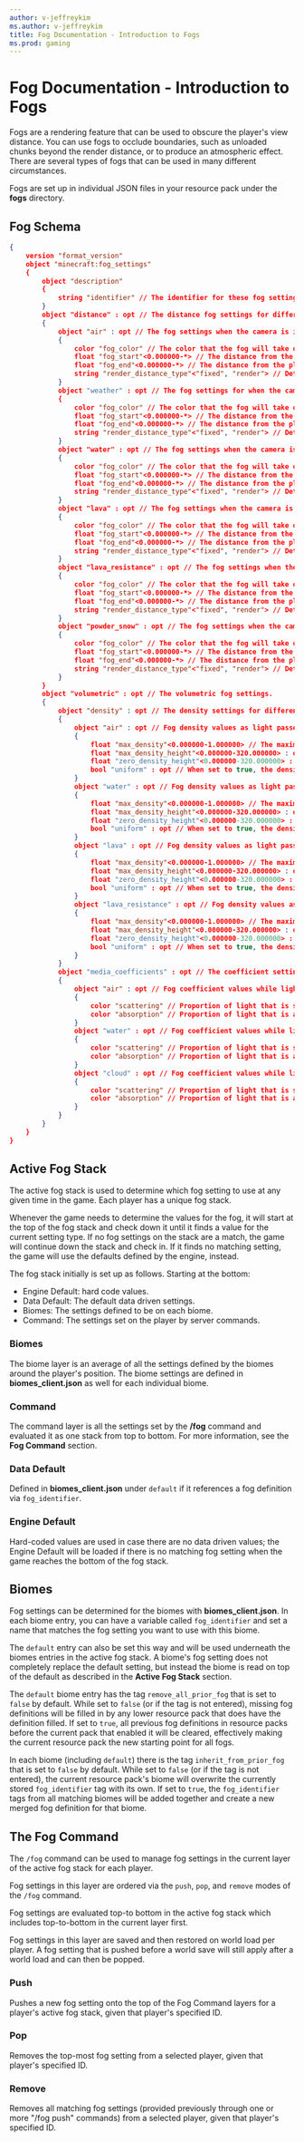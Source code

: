 ```yaml
---
author: v-jeffreykim
ms.author: v-jeffreykim
title: Fog Documentation - Introduction to Fogs
ms.prod: gaming
---
```


# Fog Documentation - Introduction to Fogs

Fogs are a rendering feature that can be used to obscure the player's view distance. You can use fogs to occlude boundaries, such as unloaded chunks beyond the render distance, or to produce an atmospheric effect. There are several types of fogs that can be used in many different circumstances.

Fogs are set up in individual JSON files in your resource pack under the **fogs** directory.

## Fog Schema

```json
{
    version "format_version"
    object "minecraft:fog_settings"
    {
        object "description"
        {
            string "identifier" // The identifier for these fog settings. The identifier must include a namespace.
        }
        object "distance" : opt // The distance fog settings for different camera locations.
        {
            object "air" : opt // The fog settings when the camera is in the air.
            {
                color "fog_color" // The color that the fog will take on.
                float "fog_start"<0.000000-*> // The distance from the player that the fog will begin to appear. 'fog_start' must be less than or equal to 'fog_end'.
                float "fog_end"<0.000000-*> // The distance from the player that the fog will become fully opaque. 'fog_end' must be greater than or equal to 'fog_start'.
                string "render_distance_type"<"fixed", "render"> // Determines how distance value is used. Fixed distance is measured in blocks. Dynamic distance is multiplied by the current render distance.
            }
            object "weather" : opt // The fog settings for when the camera is in the air with active weather (rain, snow, etc..).
            {
                color "fog_color" // The color that the fog will take on.
                float "fog_start"<0.000000-*> // The distance from the player that the fog will begin to appear. 'fog_start' must be less than or equal to 'fog_end'.
                float "fog_end"<0.000000-*> // The distance from the player that the fog will become fully opaque. 'fog_end' must be greater than or equal to 'fog_start'.
                string "render_distance_type"<"fixed", "render"> // Determines how distance value is used. Fixed distance is measured in blocks. Dynamic distance is multiplied by the current render distance.
            }
            object "water" : opt // The fog settings when the camera is in water.
            {
                color "fog_color" // The color that the fog will take on.
                float "fog_start"<0.000000-*> // The distance from the player that the fog will begin to appear. 'fog_start' must be less than or equal to 'fog_end'.
                float "fog_end"<0.000000-*> // The distance from the player that the fog will become fully opaque. 'fog_end' must be greater than or equal to 'fog_start'.
                string "render_distance_type"<"fixed", "render"> // Determines how distance value is used. Fixed distance is measured in blocks. Dynamic distance is multiplied by the current render distance.
            }
            object "lava" : opt // The fog settings when the camera is in lava.
            {
                color "fog_color" // The color that the fog will take on.
                float "fog_start"<0.000000-*> // The distance from the player that the fog will begin to appear. 'fog_start' must be less than or equal to 'fog_end'.
                float "fog_end"<0.000000-*> // The distance from the player that the fog will become fully opaque. 'fog_end' must be greater than or equal to 'fog_start'.
                string "render_distance_type"<"fixed", "render"> // Determines how distance value is used. Fixed distance is measured in blocks. Dynamic distance is multiplied by the current render distance.
            }
            object "lava_resistance" : opt // The fog settings when the camera is in lava and the player has the lava resistance effect active.
            {
                color "fog_color" // The color that the fog will take on.
                float "fog_start"<0.000000-*> // The distance from the player that the fog will begin to appear. 'fog_start' must be less than or equal to 'fog_end'.
                float "fog_end"<0.000000-*> // The distance from the player that the fog will become fully opaque. 'fog_end' must be greater than or equal to 'fog_start'.
                string "render_distance_type"<"fixed", "render"> // Determines how distance value is used. Fixed distance is measured in blocks. Dynamic distance is multiplied by the current render distance.
            }
            object "powder_snow" : opt // The fog settings when the camera is inside a Powder Snow block.
            {
                color "fog_color" // The color that the fog will take on.
                float "fog_start"<0.000000-*> // The distance from the player that the fog will begin to appear. 'fog_start' must be less than or equal to 'fog_end'.
                float "fog_end"<0.000000-*> // The distance from the player that the fog will become fully opaque. 'fog_end' must be greater than or equal to 'fog_start'.
                string "render_distance_type"<"fixed", "render"> // Determines how distance value is used. Fixed distance is measured in blocks. Dynamic distance is multiplied by the current render distance.
            }
        }
        object "volumetric" : opt // The volumetric fog settings.
        {
            object "density" : opt // The density settings for different camera locations.
            {
                object "air" : opt // Fog density values as light passes through air blocks.
                {
                    float "max_density"<0.000000-1.000000> // The maximum amount of opaqueness that the ground fog will take on. A value from [0.0, 1.0].
                    float "max_density_height"<0.000000-320.000000> : opt // The height in blocks that the ground fog will become it's maximum density.
                    float "zero_density_height"<0.000000-320.000000> : opt // The height in blocks that the ground fog will be completely transparent and begin to appear. This value needs to be at least 1 higher than 'max_density_height'.
                    bool "uniform" : opt // When set to true, the density will be uniform across all heights.
                }
                object "water" : opt // Fog density values as light passes through water blocks.
                {
                    float "max_density"<0.000000-1.000000> // The maximum amount of opaqueness that the ground fog will take on. A value from [0.0, 1.0].
                    float "max_density_height"<0.000000-320.000000> : opt // The height in blocks that the ground fog will become it's maximum density.
                    float "zero_density_height"<0.000000-320.000000> : opt // The height in blocks that the ground fog will be completely transparent and begin to appear. This value needs to be at least 1 higher than 'max_density_height'.
                    bool "uniform" : opt // When set to true, the density will be uniform across all heights.
                }
                object "lava" : opt // Fog density values as light passes through lava blocks.
                {
                    float "max_density"<0.000000-1.000000> // The maximum amount of opaqueness that the ground fog will take on. A value from [0.0, 1.0].
                    float "max_density_height"<0.000000-320.000000> : opt // The height in blocks that the ground fog will become it's maximum density.
                    float "zero_density_height"<0.000000-320.000000> : opt // The height in blocks that the ground fog will be completely transparent and begin to appear. This value needs to be at least 1 higher than 'max_density_height'.
                    bool "uniform" : opt // When set to true, the density will be uniform across all heights.
                }
                object "lava_resistance" : opt // Fog density values as light passes through lava blocks while the player has lava resistance.
                {
                    float "max_density"<0.000000-1.000000> // The maximum amount of opaqueness that the ground fog will take on. A value from [0.0, 1.0].
                    float "max_density_height"<0.000000-320.000000> : opt // The height in blocks that the ground fog will become it's maximum density.
                    float "zero_density_height"<0.000000-320.000000> : opt // The height in blocks that the ground fog will be completely transparent and begin to appear. This value needs to be at least 1 higher than 'max_density_height'.
                    bool "uniform" : opt // When set to true, the density will be uniform across all heights.
                }
            }
            object "media_coefficients" : opt // The coefficient settings for the volumetric fog in different blocks.
            {
                object "air" : opt // Fog coefficient values while light passes through air.
                {
                    color "scattering" // Proportion of light that is scattered per block.
                    color "absorption" // Proportion of light that is absorbed (lost) per block.
                }
                object "water" : opt // Fog coefficient values while light passes through water.
                {
                    color "scattering" // Proportion of light that is scattered per block.
                    color "absorption" // Proportion of light that is absorbed (lost) per block.
                }
                object "cloud" : opt // Fog coefficient values while light passes through clouds.
                {
                    color "scattering" // Proportion of light that is scattered per block.
                    color "absorption" // Proportion of light that is absorbed (lost) per block.
                }
            }
        }
    }
}
```

## Active Fog Stack

The active fog stack is used to determine which fog setting to use at any given time in the game. Each player has a unique fog stack.

Whenever the game needs to determine the values for the fog, it will start at the top of the fog stack and check down it until it finds a value for the current setting type. If no fog settings on the stack are a match, the game will continue down the stack and check in. If it finds no matching setting, the game will use the defaults defined by the engine, instead.

The fog stack initially is set up as follows. Starting at the bottom:

- Engine Default: hard code values.
- Data Default: The default data driven settings.
- Biomes: The settings defined to be on each biome.
- Command: The settings set on the player by server commands.

### Biomes

The biome layer is an average of all the settings defined by the biomes around the player's position. The biome settings are defined in **biomes_client.json** as well for each individual biome.

### Command

The command layer is all the settings set by the **/fog** command and evaluated it as one stack from top to bottom. For more information, see the **Fog Command** section.

### Data Default

Defined in **biomes_client.json** under `default` if it references a fog definition via `fog_identifier`.

### Engine Default

Hard-coded values are used in case there are no data driven values; the Engine Default will be loaded if there is no matching fog setting when the game reaches the bottom of the fog stack.

## Biomes

Fog settings can be determined for the biomes with **biomes_client.json**. In each biome entry, you can have a variable called `fog_identifier` and set a name that matches the fog setting you want to use with this biome.

The `default` entry can also be set this way and will be used underneath the biomes entries in the active fog stack. A biome's fog setting does not completely replace the default setting, but instead the biome is read on top of the default as described in the **Active Fog Stack** section.

The `default` biome entry has the tag `remove_all_prior_fog` that is set to `false` by default.
While set to `false` (or if the tag is not entered), missing fog definitions will be filled in by any lower resource pack that does have the definition filled.
If set to `true`, all previous fog definitions in resource packs before the current pack that enabled it will be cleared, effectively making the current resource pack the new starting point for all fogs.

In each biome (including `default`) there is the tag `inherit_from_prior_fog` that is set to `false` by default.
While set to `false` (or if the tag is not entered), the current resource pack's biome will overwrite the currently stored `fog_identifier` tag with its own.
If set to `true`, the `fog_identifier` tags from all matching biomes will be added together and create a new merged fog definition for that biome.

## The Fog Command

The `/fog` command can be used to manage fog settings in the current layer of the active fog stack for each player.

Fog settings in this layer are ordered via the `push`, `pop`, and `remove` modes of the `/fog` command.

Fog settings are evaluated top-to bottom in the active fog stack which includes top-to-bottom in the current layer first.

Fog settings in this layer are saved and then restored on world load per player. A fog setting that is pushed before a world save will still apply after a world load and can then be popped.


### Push

Pushes a new fog setting onto the top of the Fog Command layers for a player's active fog stack, given that player's specified ID.

### Pop

Removes the top-most fog setting from a selected player, given that player's specified ID.

### Remove

Removes all matching fog settings (provided previously through one or more "/fog push" commands) from a selected player, given that player's specified ID.
